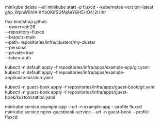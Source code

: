 minikube delete --all
minikube start -p fluxcd --kubernetes-version=latest
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

flux bootstrap github \
  --owner=ptr26 \
  --repository=fluxcd \
  --branch=main \
  --path=repositories/infra/clusters/my-cluster \
  --personal \
  --private=true \
  --token-auth

kubectl -n default apply -f repositories/infra/apps/example-app/git.yaml
kubectl -n default apply -f repositories/infra/apps/example-app/kustomization.yaml

kubectl -n guest-book apply -f repositories/infra/apps/guest-book/git.yaml
kubectl -n guest-book apply -f repositories/infra/apps/guest-book/kustomization.yaml

minikube service example-app --url -n example-app --profile fluxcd
minikube service nginx-guestbook-service --url -n guest-book --profile fluxcd
